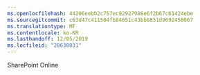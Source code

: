 ```yaml
---
ms.openlocfilehash: 44206eebb2c757ec92927986e6f2b67c61424ebe
ms.sourcegitcommit: c63d47c411504fb84651c43bb6851d9692450067
ms.translationtype: MT
ms.contentlocale: ko-KR
ms.lasthandoff: 12/05/2019
ms.locfileid: "20630831"
---
```

<Token xmlns:xlink="http://www.w3.org/1999/xlink">SharePoint Online</Token>